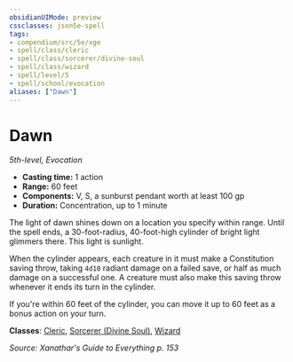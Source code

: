 ```yaml
---
obsidianUIMode: preview
cssclasses: json5e-spell
tags:
- compendium/src/5e/xge
- spell/class/cleric
- spell/class/sorcerer/divine-soul
- spell/class/wizard
- spell/level/5
- spell/school/evocation
aliases: ["Dawn"]
---
```

# Dawn
*5th-level, Evocation*  

- **Casting time:** 1 action
- **Range:** 60 feet
- **Components:** V, S, a sunburst pendant worth at least 100 gp
- **Duration:** Concentration, up to 1 minute

The light of dawn shines down on a location you specify within range. Until the spell ends, a 30-foot-radius, 40-foot-high cylinder of bright light glimmers there. This light is sunlight.

When the cylinder appears, each creature in it must make a Constitution saving throw, taking `4d10` radiant damage on a failed save, or half as much damage on a successful one. A creature must also make this saving throw whenever it ends its turn in the cylinder.

If you're within 60 feet of the cylinder, you can move it up to 60 feet as a bonus action on your turn.

**Classes**: [Cleric](z_compendium/classes/cleric.md), [Sorcerer (Divine Soul)](z_compendium/classes/sorcerer-divine-soul-xge.md), [Wizard](z_compendium/classes/wizard.md)

*Source: Xanathar's Guide to Everything p. 153*